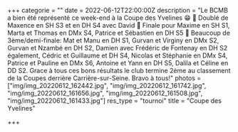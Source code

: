+++
categorie = ""
date = 2022-06-12T22:00:00Z
description = "Le BCMB a bien été représenté ce week-end à la Coupe des Yvelines 😁 🥇 Doublé de Maxence en SH S3 et en DH S4 avec David 🥈 Finale pour Maxime en SH S1, Marta et Thomas en DMx S4, Patrice et Sébastien en DH S5 🥉 Beaucoup de 3ème/demi-finale: Mat et Manu en DH S1, Gurvan et Virginy en DMx S2, Gurvan et Nzambé en DH S2, Damien avec Frédéric de Fontenay en DH S2 également, Cédric et Guillaume et DH S4, Nicolas et Stéphanie en DMx S4, Patrice et Pauline en DMx S6, Antoine et Yann en DH S5, Dalila et Céline en DD S2. Grace à tous ces bons résultats le club termine 2ème au classement de la Coupes derrière Carrière-sur-Seine. Bravo à tous!"
photos = ["img/img_20220612_162442.jpg", "img/img_20220612_161742.jpg", "img/img_20220612_161656.jpg", "img/img_20220612_161508.jpg", "img/img_20220612_161433.jpg"]
res_type = "tournoi"
title = "Coupe des Yvelines"

+++
